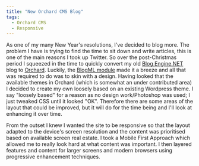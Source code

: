 ```yaml
---
title: "New Orchard CMS Blog"
tags:
  - Orchard CMS
  - Responsive
---
```


As one of my many New Year's resolutions, I've decided to blog more. The problem I have is trying to find the time to sit down and write articles, this is one of the main reasons I took up Twitter.
So over the post-Christmas period I squeezed in the time to quickly convert my old <a href="http://www.dotnetblogengine.net" target="blank">Blog Engine.NET</a> blog to <a href="http://orchardproject.net" target="blank">Orchard</a>. Luckily, the <a href="http://gallery.orchardproject.net/List/Modules/Orchard.Module.NGM.BlogML" target="blank">BlogML module</a> made it a breeze and all that was required to do was to skin with a design. Having looked that the available themes in Orchard (which is somewhat an under contributed area) I decided to create my own loosely based on an existing Wordpress theme. I say "loosely based" for a reason as no design work/Photoshop was used; I just tweaked CSS until it looked "OK". Therefore there are some areas of the layout that could be improved, but it will do for the time being and I'll look at enhancing it over time.

From the outset I knew I wanted the site to be responsive so that the layout adapted to the device's screen resolution and the content was prioritised based on available screen real estate. I took a Mobile First Approach which allowed me to really look hard at what content was important. I then layered features and content for larger screens and modern browsers using progressive enhancement techniques.